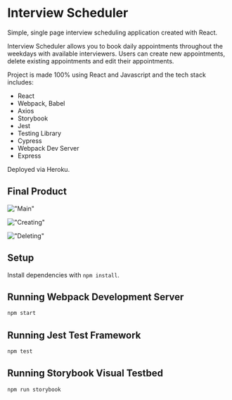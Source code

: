 # Interview Scheduler

Simple, single page interview scheduling application created with React. 

Interview Scheduler allows you to book daily appointments throughout the weekdays with available interviewers. Users can create new appointments, delete existing appointments and edit their appointments. 

Project is made 100% using React and Javascript and the tech stack includes:
- React
- Webpack, Babel
- Axios
- Storybook
- Jest
- Testing Library
- Cypress
- Webpack Dev Server
- Express

Deployed via Heroku.

## Final Product

!["Main"]()

!["Creating"]()

!["Deleting"]()

## Setup

Install dependencies with `npm install`.

## Running Webpack Development Server

```sh
npm start
```

## Running Jest Test Framework

```sh
npm test
```

## Running Storybook Visual Testbed

```sh
npm run storybook
```